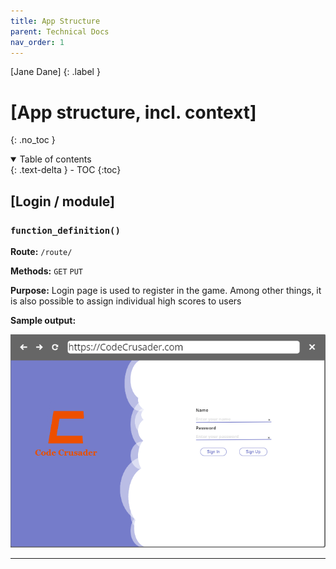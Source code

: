 ```yaml
---
title: App Structure
parent: Technical Docs
nav_order: 1
---
```


[Jane Dane]
{: .label }

# [App structure, incl. context]
{: .no_toc }

<details open markdown="block">
  <summary>
    Table of contents
  </summary>
  {: .text-delta } - TOC
{:toc}
</details>

## [Login / module]

### `function_definition()`

**Route:** `/route/`

**Methods:** `GET` `PUT` 

**Purpose:** Login page is used to register in the game. Among other things, it is also possible to assign individual high scores to users

**Sample output:**

![Login](../assets/images/login_design_idea.png)

---

